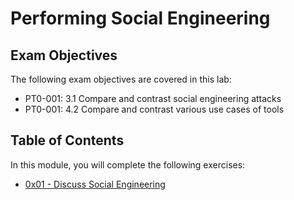 # Performing Social Engineering

## Exam Objectives

The following exam objectives are covered in this lab:

* PT0-001: 3.1 Compare and contrast social engineering attacks
* PT0-001: 4.2 Compare and contrast various use cases of tools

## Table of Contents

In this module, you will complete the following exercises:

* [0x01 - Discuss Social Engineering]()
